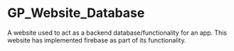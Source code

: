 # GP_Website_Database
A website used to act as a backend database/functionality for an app.
This website has implemented firebase as part of its functionality.
